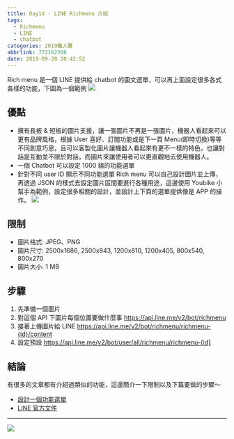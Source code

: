 ```yaml
---
title: Day14 - LINE Richmenu 介紹
tags:
  - Richmenu
  - LINE
  - chatbot
categories: 2019鐵人賽
abbrlink: 772162306
date: 2019-09-28 20:42:52
---
```


Rich menu 是一個 LINE 提供給 chatbot 的圖文選單，可以再上面設定很多各式各樣的功能，下圖為一個範例
![](https://i.imgur.com/AkZnaWs.png)

## 優點

- 擁有長板 & 短板的圖片支援，讓一張圖片不再是一張圖片，機器人看起來可以更有品牌風格，根據 User 喜好、訂閱功能或是下一頁 Menu(即時切換)等等不同創意巧思，且可以客製化圖片讓機器人看起來有更不一樣的特色，也讓對話是互動並不限於對話，而圖片來讓使用者可以更直觀地去使用機器人。
- 一個 Chatbot 可以設定 1000 組的功能選單
- 針對不同 user ID 顯示不同功能選單
  Rich menu 可以自己設計圖片並上傳，再透過 JSON 的樣式去設定圖片區間要進行各種用途，這邊使用 Youbike 小幫手為範例，設定很多相關的設計，並設計上下頁的選單提供像是 APP 的操作。
  ![](https://i.imgur.com/kp3aYTWl.jpg)

## 限制

- 圖片格式: JPEG、PNG
- 圖片尺寸: 2500x1686, 2500x843, 1200x810, 1200x405, 800x540, 800x270
- 圖片大小: 1 MB

## 步驟

1. 先準備一個圖片
2. 對這個 API 下圖片每個位置要做什麼事 https://api.line.me/v2/bot/richmenu
3. 接著上傳圖片給 LINE https://api.line.me/v2/bot/richmenu/richmenu-{id}/content
4. 設定預設 https://api.line.me/v2/bot/user/all/richmenu/richmenu-{id}

## 結論

有很多的文章都有介紹過類似的功能，這邊簡介一下限制以及下篇要做的步驟～

- [設計一個功能選單](https://medium.com/%E6%89%BE%E5%88%B0%E4%BC%AF%E7%89%B9-find-your-bot/line-bot%E7%B3%BB%E5%88%97-%E8%A8%AD%E8%A8%88%E4%B8%80%E5%80%8B%E5%8A%9F%E8%83%BD%E9%81%B8%E5%96%AE-ea5f1d7cde94)
- [LINE 官方文件](https://developers.line.biz/en/docs/messaging-api/using-rich-menus/)

---

![](https://i.imgur.com/JlsLphHl.jpg)

